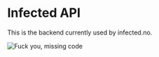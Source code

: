 Infected API
===============

This is the backend currently used by infected.no.

![Fuck you, missing code](http://i.imgur.com/BkS0Y.jpg)
